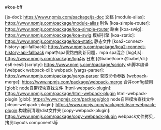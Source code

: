 #koa-bff


[js-doc]: https://www.npmjs.com/package/js-doc 文档
[module-alias]: https://www.npmjs.com/package/module-alias 别名
[koa-simple-router]: https://www.npmjs.com/package/koa-simple-router 路由
[koa-swig]: https://www.npmjs.com/package/koa-swig 模板引擎
[koa-static]: https://www.npmjs.com/package/koa-static 静态文件
[koa2-connect-history-api-fallback]: https://www.npmjs.com/package/koa2-connect-history-api-fallback mpa中spa假路由刷新问题，mpa spa混合
[log4js]: https://www.npmjs.com/package/log4js 日志
[@babel/core @babel/cli]: es6->es5
[scripty]: https://www.npmjs.com/package/scripty sh脚本编译
[webpack webpack-cli]:  webpack
[yargs-parser]: https://www.npmjs.com/package/yargs-parser 获取命令参数
[webpack-merge]: https://www.npmjs.com/package/webpack-merge 合并config使用
[glob]: node自带模块查找文件
[html-webpack-plugin]: https://www.npmjs.com/package/html-webpack-plugin html-webpack-plugin
[glob]: https://www.npmjs.com/package/glob node自带模块查找文件
[clean-webpack-plugin]: https://www.npmjs.com/package/clean-webpack-plugin 构建前清理/dist文件夹
[copy-webpack-plugin]: https://www.npmjs.com/package/copy-webpack-plugin webpack文件拷贝，拷贝layouts components等
